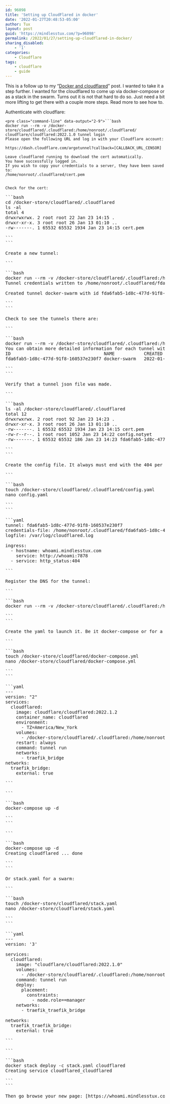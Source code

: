 ```yaml
---
id: 96098
title: 'Setting up CloudFlared in docker'
date: '2022-01-27T20:48:53-05:00'
author: Tux
layout: post
guid: 'https://mindlesstux.com/?p=96098'
permalink: /2022/01/27/setting-up-cloudflared-in-docker/
sharing_disabled:
    - '1'
categories:
    - Cloudflare
tags:
    - cloudflare
    - guide
---
```


This is a follow up to my “[Docker and cloudflared](https://mindlesstux.com/2022/01/13/docker-and-cloudflared/)” post. I wanted to take it a step further. I wanted for the cloudflared to come up via docker-compose or as a stack in the swarm. Turns out it is not that hard to do so. Just need a bit more lifting to get there with a couple more steps. Read more to see how to.

Authenticate with cloudflare:

```
<pre class="command-line" data-output="2-9">```bash
docker run --rm -v /docker-store/cloudflared/.cloudflared:/home/nonroot/.cloudflared/ cloudflare/cloudflared:2022.1.0 tunnel login
Please open the following URL and log in with your Cloudflare account:

https://dash.cloudflare.com/argotunnel?callback=[CALLBACK_URL_CENSOR]

Leave cloudflared running to download the cert automatically.
You have successfully logged in.
If you wish to copy your credentials to a server, they have been saved to:
/home/nonroot/.cloudflared/cert.pem

```
```

Check for the cert:

```
<pre class="command-line" data-output="3-6">```bash
cd /docker-store/cloudflared/.cloudflared
ls -al
total 4
drwxrwxrwx. 2 root root 22 Jan 23 14:15 .
drwxr-xr-x. 3 root root 26 Jan 13 01:10 ..
-rw-------. 1 65532 65532 1934 Jan 23 14:15 cert.pem

```
```

Create a new tunnel:

```
<pre class="command-line" data-output="2-9">```bash
docker run --rm -v /docker-store/cloudflared/.cloudflared:/home/nonroot/.cloudflared/ cloudflare/cloudflared:2022.1.2 tunnel create docker-swarm
Tunnel credentials written to /home/nonroot/.cloudflared/fda6fab5-1d8c-477d-91f8-160537e230f7.json. cloudflared chose this file based on where your origin certificate was found. Keep this file secret. To revoke these credentials, delete the tunnel.

Created tunnel docker-swarm with id fda6fab5-1d8c-477d-91f8-160537e230f7

```
```

Check to see the tunnels there are:

```
<pre class="command-line" data-output="2-9">```bash
docker run --rm -v /docker-store/cloudflared/.cloudflared:/home/nonroot/.cloudflared/ cloudflare/cloudflared:2022.1.2 tunnel list
You can obtain more detailed information for each tunnel with `cloudflared tunnel info <name/uuid>`
ID                                   NAME           CREATED              CONNECTIONS  
fda6fab5-1d8c-477d-91f8-160537e230f7 docker-swarm   2022-01-23T19:23:23Z 2xATL, 2xIAD

```
```

Verify that a tunnel json file was made.

```
<pre class="command-line" data-output="2-9">```bash
ls -al /docker-store/cloudflared/.cloudflared
total 12
drwxrwxrwx. 2 root root 92 Jan 23 14:23 .
drwxr-xr-x. 3 root root 26 Jan 13 01:10 ..
-rw-------. 1 65532 65532 1934 Jan 23 14:15 cert.pem
-rw-r--r--. 1 root root 1052 Jan 23 14:22 config.notyet
-rw-------. 1 65532 65532 186 Jan 23 14:23 fda6fab5-1d8c-477d-91f8-160537e230f7.json

```
```

Create the config file. It always must end with the 404 per docs.

```
<pre class="command-line">```bash
touch /docker-store/cloudflared/.cloudflared/config.yaml
nano config.yaml

```
```

```yaml
tunnel: fda6fab5-1d8c-477d-91f8-160537e230f7
credentials-file: /home/nonroot/.cloudflared/fda6fab5-1d8c-477d-91f8-160537e230f7.json
logfile: /var/log/cloudflared.log

ingress:
  - hostname: whoami.mindlesstux.com
    service: http://whoami:7878
  - service: http_status:404

```

Register the DNS for the tunnel:

```
<pre class="command-line">```bash
docker run --rm -v /docker-store/cloudflared/.cloudflared:/home/nonroot/.cloudflared/ cloudflare/cloudflared:2022.1.2 tunnel route dns docker-swarm whoami.mindlesstux.com

```
```

Create the yaml to launch it. Be it docker-compose or for a swarm, both are below. I am reusing the traefik\_bridge network to gain access to the containers I might want to publish to the world.

```
<pre class="command-line">```bash
touch /docker-store/cloudflared/docker-compose.yml
nano /docker-store/cloudflared/docker-compose.yml

```
```

```yaml
---
version: "2"
services:
  cloudflared:
    image: cloudflare/cloudflared:2022.1.2
    container_name: cloudflared
    environment:
      - TZ=America/New_York
    volumes:
      - /docker-store/cloudflared/.cloudflared:/home/nonroot/.cloudflared/
    restart: always
    command: tunnel run
    networks:
      - traefik_bridge
networks:
  traefik_bridge:
    external: true

```

```
<pre class="command-line">```bash
docker-compose up -d

```
```

```
<pre class="command-line" data-output="2">```bash
docker-compose up -d
Creating cloudflared ... done

```
```

Or stack.yaml for a swarm:

```
<pre class="command-line">```bash
touch /docker-store/cloudflared/stack.yaml
nano /docker-store/cloudflared/stack.yaml

```
```

```yaml
---
version: '3'

services:
  cloudflared:
    image: "cloudflare/cloudflared:2022.1.0"
    volumes:
      - /docker-store/cloudflared/.cloudflared:/home/nonroot/.cloudflared/
    command: tunnel run
    deploy:
      placement:
        constraints: 
          - node.role==manager
    networks:
      - traefik_traefik_bridge

networks:
  traefik_traefik_bridge:
    external: true

```

```
<pre class="command-line" data-output="2">```bash
docker stack deploy -c stack.yaml cloudflared
Creating service cloudflared_cloudflared

```
```

Then go browse your new page: [https://whoami.mindlesstux.com/](http://whoami.mindlesstux.com/) Note the IPs listed are not what your ISP provided, this is due to docker networking. To put that back in place will be another day. You can compare this same whoami container passing through traefik: [https://whoami.dacentec.mindlesstux.com/](http://whoami.dacentec.mindlesstux.com/)